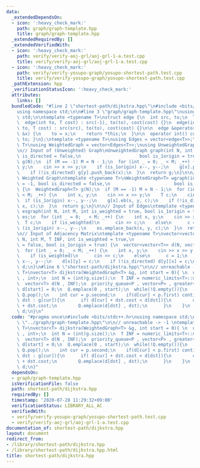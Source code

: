 ```yaml
---
data:
  _extendedDependsOn:
  - icon: ':heavy_check_mark:'
    path: graph/graph-template.hpp
    title: graph/graph-template.hpp
  _extendedRequiredBy: []
  _extendedVerifiedWith:
  - icon: ':heavy_check_mark:'
    path: verify/verify-aoj-grl/aoj-grl-1-a.test.cpp
    title: verify/verify-aoj-grl/aoj-grl-1-a.test.cpp
  - icon: ':heavy_check_mark:'
    path: verify/verify-yosupo-graph/yosupo-shortest-path.test.cpp
    title: verify/verify-yosupo-graph/yosupo-shortest-path.test.cpp
  _pathExtension: hpp
  _verificationStatusIcon: ':heavy_check_mark:'
  attributes:
    links: []
  bundledCode: "#line 2 \"shortest-path/dijkstra.hpp\"\n#include <bits/stdc++.h>\n\
    using namespace std;\n\n#line 3 \"graph/graph-template.hpp\"\nusing namespace\
    \ std;\n\ntemplate <typename T>\nstruct edge {\n  int src, to;\n  T cost;\n\n\
    \  edge(int to, T cost) : src(-1), to(to), cost(cost) {}\n  edge(int src, int\
    \ to, T cost) : src(src), to(to), cost(cost) {}\n\n  edge &operator=(const int\
    \ &x) {\n    to = x;\n    return *this;\n  }\n\n  operator int() const { return\
    \ to; }\n};\ntemplate <typename T>\nusing Edges = vector<edge<T>>;\ntemplate <typename\
    \ T>\nusing WeightedGraph = vector<Edges<T>>;\nusing UnweightedGraph = vector<vector<int>>;\n\
    \n// Input of (Unweighted) Graph\nUnweightedGraph graph(int N, int M = -1, bool\
    \ is_directed = false,\n                      bool is_1origin = true) {\n  UnweightedGraph\
    \ g(N);\n  if (M == -1) M = N - 1;\n  for (int _ = 0; _ < M; _++) {\n    int x,\
    \ y;\n    cin >> x >> y;\n    if (is_1origin) x--, y--;\n    g[x].push_back(y);\n\
    \    if (!is_directed) g[y].push_back(x);\n  }\n  return g;\n}\n\n// Input of\
    \ Weighted Graph\ntemplate <typename T>\nWeightedGraph<T> wgraph(int N, int M\
    \ = -1, bool is_directed = false,\n                        bool is_1origin = true)\
    \ {\n  WeightedGraph<T> g(N);\n  if (M == -1) M = N - 1;\n  for (int _ = 0; _\
    \ < M; _++) {\n    int x, y;\n    cin >> x >> y;\n    T c;\n    cin >> c;\n  \
    \  if (is_1origin) x--, y--;\n    g[x].eb(x, y, c);\n    if (!is_directed) g[y].eb(y,\
    \ x, c);\n  }\n  return g;\n}\n\n// Input of Edges\ntemplate <typename T>\nEdges<T>\
    \ esgraph(int N, int M, int is_weighted = true, bool is_1origin = true) {\n  Edges<T>\
    \ es;\n  for (int _ = 0; _ < M; _++) {\n    int x, y;\n    cin >> x >> y;\n  \
    \  T c;\n    if (is_weighted)\n      cin >> c;\n    else\n      c = 1;\n    if\
    \ (is_1origin) x--, y--;\n    es.emplace_back(x, y, c);\n  }\n  return es;\n}\n\
    \n// Input of Adjacency Matrix\ntemplate <typename T>\nvector<vector<T>> adjgraph(int\
    \ N, int M, T INF, int is_weighted = true,\n                           bool is_directed\
    \ = false, bool is_1origin = true) {\n  vector<vector<T>> d(N, vector<T>(N, INF));\n\
    \  for (int _ = 0; _ < M; _++) {\n    int x, y;\n    cin >> x >> y;\n    T c;\n\
    \    if (is_weighted)\n      cin >> c;\n    else\n      c = 1;\n    if (is_1origin)\
    \ x--, y--;\n    d[x][y] = c;\n    if (!is_directed) d[y][x] = c;\n  }\n  return\
    \ d;\n}\n#line 6 \"shortest-path/dijkstra.hpp\"\n\n// unreachable -> -1 \ntemplate<typename\
    \ T>\nvector<T> dijkstra(WeightedGraph<T> &g, int start = 0){ \n  using P = pair<T\
    \ , int>;\n  int N = (int)g.size();\n  T INF = numeric_limits<T>::max() / 2;\n\
    \  vector<T> d(N , INF);\n  priority_queue<P , vector<P> , greater<P> > Q;\n \
    \ d[start] = 0;\n  Q.emplace(0 , start);\n  while(!Q.empty()){\n    P p = Q.top();\
    \ Q.pop();\n    int cur = p.second;\n    if(d[cur] < p.first) continue;\n    for(auto\
    \ dst : g[cur]){\n      if( d[cur] + dst.cost < d[dst]){\n        d[dst] = d[cur]\
    \ + dst.cost;\n        Q.emplace(d[dst] , dst);\n      }\n    }\n  }\n  return\
    \ d;\n}\n"
  code: "#pragma once\n#include <bits/stdc++.h>\nusing namespace std;\n\n#include\
    \ \"../graph/graph-template.hpp\"\n\n// unreachable -> -1 \ntemplate<typename\
    \ T>\nvector<T> dijkstra(WeightedGraph<T> &g, int start = 0){ \n  using P = pair<T\
    \ , int>;\n  int N = (int)g.size();\n  T INF = numeric_limits<T>::max() / 2;\n\
    \  vector<T> d(N , INF);\n  priority_queue<P , vector<P> , greater<P> > Q;\n \
    \ d[start] = 0;\n  Q.emplace(0 , start);\n  while(!Q.empty()){\n    P p = Q.top();\
    \ Q.pop();\n    int cur = p.second;\n    if(d[cur] < p.first) continue;\n    for(auto\
    \ dst : g[cur]){\n      if( d[cur] + dst.cost < d[dst]){\n        d[dst] = d[cur]\
    \ + dst.cost;\n        Q.emplace(d[dst] , dst);\n      }\n    }\n  }\n  return\
    \ d;\n}"
  dependsOn:
  - graph/graph-template.hpp
  isVerificationFile: false
  path: shortest-path/dijkstra.hpp
  requiredBy: []
  timestamp: '2020-07-28 11:29:32+09:00'
  verificationStatus: LIBRARY_ALL_AC
  verifiedWith:
  - verify/verify-yosupo-graph/yosupo-shortest-path.test.cpp
  - verify/verify-aoj-grl/aoj-grl-1-a.test.cpp
documentation_of: shortest-path/dijkstra.hpp
layout: document
redirect_from:
- /library/shortest-path/dijkstra.hpp
- /library/shortest-path/dijkstra.hpp.html
title: shortest-path/dijkstra.hpp
---
```

